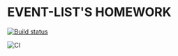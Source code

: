 # EVENT-LIST'S HOMEWORK

[![Build status](https://ci.appveyor.com/api/projects/status/uoq9k1lxp18mrgw3?svg=true)](https://ci.appveyor.com/project/stanislavsamo/events)

![CI](https://github.com/stanislavsamo/EVENTS/actions/workflows/web.yml/badge.svg)
